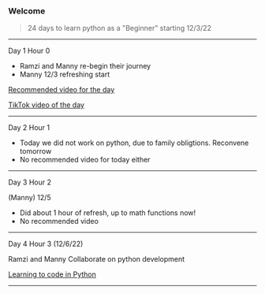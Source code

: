 ### Welcome 

> 24 days to learn python as a "Beginner" starting 12/3/22
---
Day 1 Hour 0

* Ramzi and Manny re-begin their journey
* Manny 12/3 refreshing start

[Recommended video for the day](https://www.youtube.com/watch?v=azcrPFhaY9k "Click the link NOW!!!!!!")

[TikTok video of the day](https://www.tiktok.com/t/ZTR45P62F/ "Watch by 10:00pm!!")


---

Day 2 Hour 1

* Today we did not work on python, due to family obligtions. Reconvene tomorrow 
* No recommended video for today either

---

Day 3 Hour 2

(Manny) 12/5
* Did about 1 hour of refresh, up to math functions now!
* No recommended video

---

Day 4 Hour 3 (12/6/22)

Ramzi and Manny Collaborate on python development

[Learning to code in Python ](https://www.youtube.com/watch?v=IUZTbEaDo0U "This is inspirational")


---
